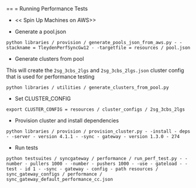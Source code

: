 == = Running Performance Tests

- << Spin Up Machines on AWS>>

- Generate a pool.json

```
python libraries / provision / generate_pools_json_from_aws.py - -stackname = TleydenPerfSyncGw12 - -targetfile = resources / pool.json
```

- Generate clusters from pool

This will create the `2sg_3cbs_2lgs` and `2sg_3cbs_2lgs.json` cluster config that is used for performance testing

```
python libraries / utilities / generate_clusters_from_pool.py
```

- Set CLUSTER_CONFIG

```
export CLUSTER_CONFIG = resources / cluster_configs / 2sg_3cbs_2lgs
```

- Provision cluster and install dependencies

```
python libraries / provision / provision_cluster.py - -install - deps - -server - version 4.1.1 - -sync - gateway - version 1.3.0 - 274
```

- Run tests

```
python testsuites / syncgateway / performance / run_perf_test.py - -number - pullers 1000 - -number - pushers 1000 - -use - gateload - -test - id 1 - -sync - gateway - config - path resources / sync_gateway_configs / performance / sync_gateway_default_performance_cc.json
```

